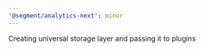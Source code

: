```yaml
---
'@segment/analytics-next': minor
---
```


Creating universal storage layer and passing it to plugins
